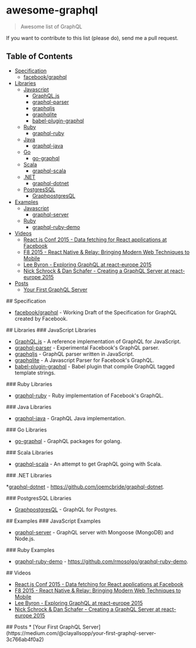 # awesome-graphql

> Awesome list of GraphQL

If you want to contribute to this list (please do), send me a pull request.

## Table of Contents

<!-- MarkdownTOC depth=4 -->

- [Specification](#spec)
    - [facebook/graphql](http://facebook.github.io/graphql/)
- [Libraries](#lib)
    - [Javascript](#lib-js)
        - [GraphQL.js](https://github.com/graphql/graphql-js)
        - [graphql-parser](https://github.com/ooflorent/graphql-parser)
        - [graphqljs](https://github.com/cobbweb/graphqljs)
        - [graphqlite](https://github.com/madjam002/graphqlite)
        - [babel-plugin-graphql](https://github.com/ooflorent/babel-plugin-graphql)
    - [Ruby](#lib-rb)
        - [graphql-ruby](https://github.com/rmosolgo/graphql-ruby)
    - [Java](#lib-java)
        - [graphql-java](https://github.com/andimarek/graphql-java)
    - [Go](#lib-go)
        - [go-graphql](https://github.com/cryptix/go-graphql)
    - [Scala](#lib-scala)
        - [graphql-scala](https://github.com/hrosenhorn/graphql-scala)
    - [.NET](#lib-dotnet)
        - [graphql-dotnet](https://github.com/joemcbride/graphql-dotnet)
    - [PostgresSQL](#lib-pgsql)
        - [GraphpostgresQL](https://github.com/solidsnack/GraphpostgresQL)
- [Examples](#example)
    - [Javascript](#example-js)
        - [graphql-server](https://github.com/RisingStack/graphql-server)
    - [Ruby](#example-rb)
        - [graphql-ruby-demo](https://github.com/rmosolgo/graphql-ruby-demo)
- [Videos](#video)
    - [React.js Conf 2015 - Data fetching for React applications at Facebook](https://www.youtube.com/watch?v=9sc8Pyc51uU)
    - [F8 2015 - React Native & Relay: Bringing Modern Web Techniques to Mobile](https://www.youtube.com/watch?v=X6YbAKiLCLU)
    - [Lee Byron - Exploring GraphQL at react-europe 2015](https://www.youtube.com/watch?v=WQLzZf34FJ8)
    - [Nick Schrock & Dan Schafer - Creating a GraphQL Server at react-europe 2015](https://www.youtube.com/watch?v=gY48GW87Feo)
- [Posts](#post)
    - [Your First GraphQL Server](https://medium.com/@clayallsopp/your-first-graphql-server-3c766ab4f0a2)
<!-- /MarkdownTOC -->

<a name="spec" />
## Specification

* [facebook/graphql](http://facebook.github.io/graphql/) - Working Draft of the Specification for GraphQL created by Facebook.

<a name="lib" />
## Libraries

<a name="lib-js" />
### JavaScript Libraries

* [GraphQL.js](https://github.com/graphql/graphql-js) - A reference implementation of GraphQL for JavaScript.
* [graphql-parser](https://github.com/ooflorent/graphql-parser) - Experimental Facebook's GraphQL parser.
* [graphqljs](https://github.com/cobbweb/graphqljs) - GraphQL parser written in JavaScript.
* [graphqlite](https://github.com/madjam002/graphqlite) - A Javascript Parser for Facebook's GraphQL.
* [babel-plugin-graphql](https://github.com/ooflorent/babel-plugin-graphql) - Babel plugin that compile GraphQL tagged template strings.
 
<a name="lib-rb" />
### Ruby Libraries

* [graphql-ruby](https://github.com/rmosolgo/graphql-ruby) - Ruby implementation of Facebook's GraphQL.

<a name="lib-java" />
### Java Libraries

* [graphql-java](https://github.com/andimarek/graphql-java) - GraphQL Java implementation.

<a name="lib-go" />
### Go Libraries

* [go-graphql](https://github.com/cryptix/go-graphql) - GraphQL packages for golang.

<a name="lib-scala" />
### Scala Libraries

* [graphql-scala](https://github.com/hrosenhorn/graphql-scala) - An attempt to get GraphQL going with Scala.

<a name="lib-dotnet" />
### .NET Libraries

*[graphql-dotnet](https://github.com/joemcbride/graphql-dotnet) - https://github.com/joemcbride/graphql-dotnet.

<a name="lib-pgsql" />
### PostgresSQL Libraries

* [GraphpostgresQL](https://github.com/solidsnack/GraphpostgresQL) - GraphQL for Postgres.

<a name="example" />
## Examples

<a name="example-js" />
### JavaScript Examples

* [graphql-server](https://github.com/RisingStack/graphql-server) - GraphQL server with Mongoose (MongoDB) and Node.js.

<a name="example-rb" />
### Ruby Examples

* [graphql-ruby-demo](https://github.com/rmosolgo/graphql-ruby-demo) - https://github.com/rmosolgo/graphql-ruby-demo.

<a name="video" />
## Videos

* [React.js Conf 2015 - Data fetching for React applications at Facebook](https://www.youtube.com/watch?v=9sc8Pyc51uU)
* [F8 2015 - React Native & Relay: Bringing Modern Web Techniques to Mobile](https://www.youtube.com/watch?v=X6YbAKiLCLU)
* [Lee Byron - Exploring GraphQL at react-europe 2015](https://www.youtube.com/watch?v=WQLzZf34FJ8)
* [Nick Schrock & Dan Schafer - Creating a GraphQL Server at react-europe 2015](https://www.youtube.com/watch?v=gY48GW87Feo)

<a name="post" />
## Posts
* [Your First GraphQL Server](https://medium.com/@clayallsopp/your-first-graphql-server-3c766ab4f0a2)
